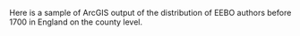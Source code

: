Here is a sample of ArcGIS output of the distribution of EEBO authors before 1700 in England on the county level.
